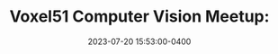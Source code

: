 ---
layout: post
title: 'Voxel51 Computer Vision Meetup: '
talk: 'DreamSim: Learning New Dimensions of Human Visual Similarity using Synthetic Data'
date: 2023-07-20 15:53:00-0400
link: https://voxel51.com/blog/recapping-the-computer-vision-meetup-july-20-2023/
#description: an example of a blog post with custom blockquotes
#categories: sample-posts blockquotes
#giscus_comments: true
#related_posts: true
---